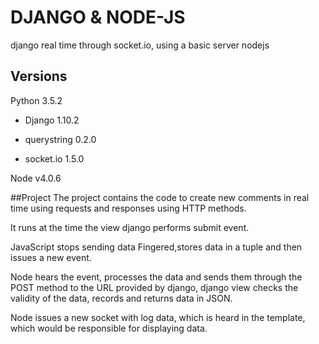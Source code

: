 # DJANGO & NODE-JS
django real time through socket.io, using a basic server nodejs

## Versions
Python 3.5.2

  + Django 1.10.2
   + querystring 0.2.0
   
   + socket.io 1.5.0
   
Node v4.0.6

##Project
The project contains the code to create new comments in real time using requests and responses using HTTP methods.

It runs at the time the view django performs submit event.

JavaScript stops sending data Fingered,stores data in a tuple and then issues a new event.

Node hears the event, processes the data and sends them through the POST method to the URL provided by django, django view checks the validity of the data, records and returns data in JSON.

Node issues a new socket with log data, which is heard in the template, which would be responsible for displaying data.
